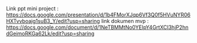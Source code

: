 Link ppt mini project : https://docs.google.com/presentation/d/1b4FMorXJqp6Vf3Q0f5HVuNYR06HXTvvboajg1suB3_Y/edit?usp=sharing
link dokumen mvp : https://docs.google.com/document/d/1NeTBMMtNo0YEIpY4GrtXCI3hjP2hndGeimoRKGa62Lk/edit?usp=sharing 